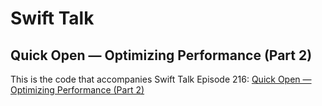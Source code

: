 # Swift Talk
## Quick Open — Optimizing Performance (Part 2)

This is the code that accompanies Swift Talk Episode 216: [Quick Open — Optimizing Performance (Part 2)](https://talk.objc.io/episodes/S01E216-quick-open-optimizing-performance-part-2)
